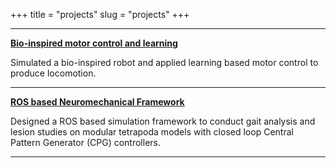 +++
title = "projects"
slug = "projects"
+++

___________________________________________________________________________________________________________

   [**Bio-inspired motor control and learning**](https://avnishsachar.github.io/projects/bioinspired-motor-control-learning/)
  
   Simulated a bio-inspired robot and applied learning based motor control to produce locomotion. 


___________________________________________________________________________________________________________



  [**ROS based Neuromechanical Framework**](https://avnishsachar.github.io/projects/neuromechanical-framework/)
  
  Designed a ROS based simulation framework to conduct gait analysis and lesion studies on modular tetrapoda models with closed loop Central Pattern Generator (CPG) controllers.


___________________________________________________________________________________________________________

